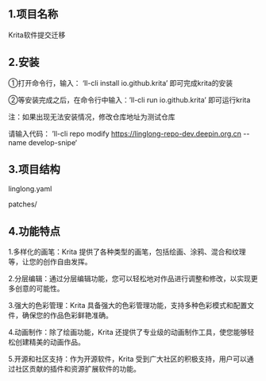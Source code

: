 ## 1.项目名称
Krita软件提交迁移

## 2.安装
①打开命令行，输入： ‘ll-cli install io.github.krita’ 即可完成krita的安装

②等安装完成之后，在命令行中输入：’ll-cli run io.github.krita’ 即可运行krita

注：如果出现无法安装情况，修改仓库地址为测试仓库

请输入代码：
’ll-cli repo modify https://linglong-repo-dev.deepin.org.cn --name develop-snipe‘


## 3.项目结构
linglong.yaml

patches/

## 4.功能特点
1.多样化的画笔：Krita 提供了各种类型的画笔，包括绘画、涂鸦、混合和纹理等，让您的创作自由发挥。

2.分层编辑：通过分层编辑功能，您可以轻松地对作品进行调整和修改，以实现更多创意的可能性。

3.强大的色彩管理：Krita 具备强大的色彩管理功能，支持多种色彩模式和配置文件，确保您的作品色彩鲜艳准确。

4.动画制作：除了绘画功能，Krita 还提供了专业级的动画制作工具，使您能够轻松创建精美的动画作品。

5.开源和社区支持：作为开源软件，Krita 受到广大社区的积极支持，用户可以通过社区贡献的插件和资源扩展软件的功能。



